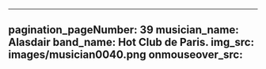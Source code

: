 ------
pagination_pageNumber: 39
musician_name: Alasdair
band_name: Hot Club de Paris.
img_src: images/musician0040.png
onmouseover_src: 
------
